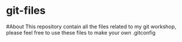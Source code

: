 git-files
=========

#About
This repository contain all the files related to my git workshop, please feel free to use these files to make your own .gitconfig
